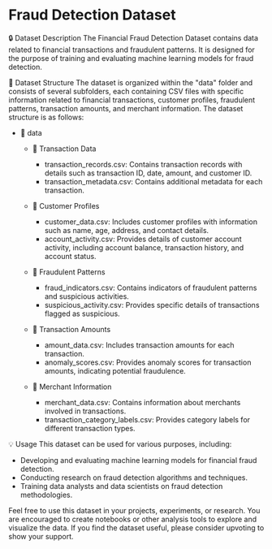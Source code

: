 # Fraud Detection Dataset

🔒 Dataset Description
The Financial Fraud Detection Dataset contains data related to financial transactions and fraudulent patterns. It is designed for the purpose of training and evaluating machine learning models for fraud detection.

📁 Dataset Structure
The dataset is organized within the "data" folder and consists of several subfolders, each containing CSV files with specific information related to financial transactions, customer profiles, fraudulent patterns, transaction amounts, and merchant information. The dataset structure is as follows:

- 📂 data
  - 📂 Transaction Data
    - transaction_records.csv: Contains transaction records with details such as transaction ID, date, amount, and customer ID.
    - transaction_metadata.csv: Contains additional metadata for each transaction.

  - 📂 Customer Profiles
    - customer_data.csv: Includes customer profiles with information such as name, age, address, and contact details.
    - account_activity.csv: Provides details of customer account activity, including account balance, transaction history, and account status.

  - 📂 Fraudulent Patterns
    - fraud_indicators.csv: Contains indicators of fraudulent patterns and suspicious activities.
    - suspicious_activity.csv: Provides specific details of transactions flagged as suspicious.

  - 📂 Transaction Amounts
    - amount_data.csv: Includes transaction amounts for each transaction.
    - anomaly_scores.csv: Provides anomaly scores for transaction amounts, indicating potential fraudulence.

  - 📂 Merchant Information
    - merchant_data.csv: Contains information about merchants involved in transactions.
    - transaction_category_labels.csv: Provides category labels for different transaction types.



💡 Usage
This dataset can be used for various purposes, including:

- Developing and evaluating machine learning models for financial fraud detection.
- Conducting research on fraud detection algorithms and techniques.
- Training data analysts and data scientists on fraud detection methodologies.

Feel free to use this dataset in your projects, experiments, or research. You are encouraged to create notebooks or other analysis tools to explore and visualize the data. If you find the dataset useful, please consider upvoting to show your support.

